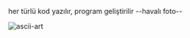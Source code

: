 her türlü kod yazılır, program geliştirilir
--havalı foto--

![ascii-art](https://github.com/user-attachments/assets/d1f23aa0-02cd-47e4-a63c-1538e092b73f)

<!--
**perseusfs/perseusfs** is a ✨ _special_ ✨ repository because its `README.md` (this file) appears on your GitHub profile.

Here are some ideas to get you started:

- 🔭 I’m currently working on ...
- 🌱 I’m currently learning ...
- 👯 I’m looking to collaborate on ...
- 🤔 I’m looking for help with ...
- 💬 Ask me about ...
- 📫 How to reach me: ...
- 😄 Pronouns: ...
- ⚡ Fun fact: ...A![ascii-art](https://github.com/user-attachments/assets/f8a9eac3-df4b-49fb-a2bb-78b22360d31f)

-->
